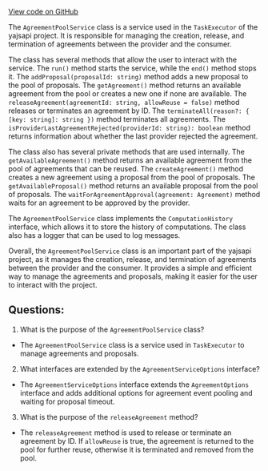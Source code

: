 [View code on GitHub](https://github.com/golemfactory/yajsapi/agreement/service.ts)

The `AgreementPoolService` class is a service used in the `TaskExecutor` of the yajsapi project. It is responsible for managing the creation, release, and termination of agreements between the provider and the consumer. 

The class has several methods that allow the user to interact with the service. The `run()` method starts the service, while the `end()` method stops it. The `addProposal(proposalId: string)` method adds a new proposal to the pool of proposals. The `getAgreement()` method returns an available agreement from the pool or creates a new one if none are available. The `releaseAgreement(agreementId: string, allowReuse = false)` method releases or terminates an agreement by ID. The `terminateAll(reason?: { [key: string]: string })` method terminates all agreements. The `isProviderLastAgreementRejected(providerId: string): boolean` method returns information about whether the last provider rejected the agreement.

The class also has several private methods that are used internally. The `getAvailableAgreement()` method returns an available agreement from the pool of agreements that can be reused. The `createAgreement()` method creates a new agreement using a proposal from the pool of proposals. The `getAvailableProposal()` method returns an available proposal from the pool of proposals. The `waitForAgreementApproval(agreement: Agreement)` method waits for an agreement to be approved by the provider.

The `AgreementPoolService` class implements the `ComputationHistory` interface, which allows it to store the history of computations. The class also has a logger that can be used to log messages.

Overall, the `AgreementPoolService` class is an important part of the yajsapi project, as it manages the creation, release, and termination of agreements between the provider and the consumer. It provides a simple and efficient way to manage the agreements and proposals, making it easier for the user to interact with the project.
## Questions: 
 1. What is the purpose of the `AgreementPoolService` class?
- The `AgreementPoolService` class is a service used in `TaskExecutor` to manage agreements and proposals.

2. What interfaces are extended by the `AgreementServiceOptions` interface?
- The `AgreementServiceOptions` interface extends the `AgreementOptions` interface and adds additional options for agreement event pooling and waiting for proposal timeout.

3. What is the purpose of the `releaseAgreement` method?
- The `releaseAgreement` method is used to release or terminate an agreement by ID. If `allowReuse` is true, the agreement is returned to the pool for further reuse, otherwise it is terminated and removed from the pool.